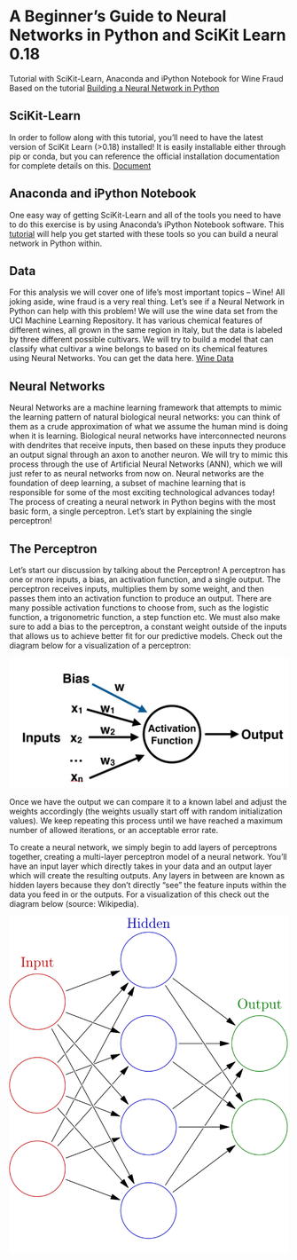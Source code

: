 # A Beginner’s Guide to Neural Networks in Python and SciKit Learn 0.18
Tutorial with SciKit-Learn, Anaconda and iPython Notebook for Wine Fraud<br>
Based on the tutorial [Building a Neural Network in Python](https://www.springboard.com/blog/beginners-guide-neural-network-in-python-scikit-learn-0-18/)

## SciKit-Learn
In order to follow along with this tutorial, you’ll need to have the latest version of SciKit Learn (>0.18) installed! It is easily installable either through pip or conda, but you can reference the official installation documentation for complete details on this.
[Document](http://scikit-learn.org/stable/install.html)

## Anaconda and iPython Notebook
One easy way of getting SciKit-Learn and all of the tools you need to have to do this exercise is by using Anaconda’s iPython Notebook software. This [tutorial](https://www.safaribooksonline.com/blog/2013/12/12/start-ipython-notebook/) will help you get started with these tools so you can build a neural network in Python within.

## Data
For this analysis we will cover one of life’s most important topics – Wine! All joking aside, wine fraud is a very real thing. Let’s see if a Neural Network in Python can help with this problem! We will use the wine data set from the UCI Machine Learning Repository. It has various chemical features of different wines, all grown in the same region in Italy, but the data is labeled by three different possible cultivars. We will try to build a model that can classify what cultivar a wine belongs to based on its chemical features using Neural Networks. You can get the data here.
[Wine Data](https://archive.ics.uci.edu/ml/datasets/Wine)

## Neural Networks
Neural Networks are a machine learning framework that attempts to mimic the learning pattern of natural biological neural networks: you can think of them as a crude approximation of what we assume the human mind is doing when it is learning. Biological neural networks have interconnected neurons with dendrites that receive inputs, then based on these inputs they produce an output signal through an axon to another neuron. We will try to mimic this process through the use of Artificial Neural Networks (ANN), which we will just refer to as neural networks from now on. Neural networks are the foundation of deep learning, a subset of machine learning that is responsible for some of the most exciting technological advances today! The process of creating a neural network in Python begins with the most basic form, a single perceptron. Let’s start by explaining the single perceptron!

## The Perceptron
Let’s start our discussion by talking about the Perceptron! A perceptron has one or more inputs, a bias, an activation function, and a single output. The perceptron receives inputs, multiplies them by some weight, and then passes them into an activation function to produce an output. There are many possible activation functions to choose from, such as the logistic function, a trigonometric function, a step function etc. We must also make sure to add a bias to the perceptron, a constant weight outside of the inputs that allows us to achieve better fit for our predictive models. Check out the diagram below for a visualization of a perceptron:

![Perceptron](img/Perceptron.png)

Once we have the output we can compare it to a known label and adjust the weights accordingly (the weights usually start off with random initialization values). We keep repeating this process until we have reached a maximum number of allowed iterations, or an acceptable error rate.

To create a neural network, we simply begin to add layers of perceptrons together, creating a multi-layer perceptron model of a neural network. You’ll have an input layer which directly takes in your data and an output layer which will create the resulting outputs. Any layers in between are known as hidden layers because they don’t directly “see” the feature inputs within the data you feed in or the outputs. For a visualization of this check out the diagram below (source: Wikipedia).

![Neural Network](img/wiki_neural_network.png)